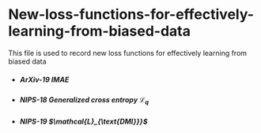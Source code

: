 # New-loss-functions-for-effectively-learning-from-biased-data
This file is used to record new loss functions for effectively learning from biased data

+ #####  ArXiv-19 IMAE
+ #####  NIPS-18 Generalized cross entropy $\mathcal{L}_q$
+ #####  NIPS-19 $\mathcal{L}_{\text{DMI}}}$
